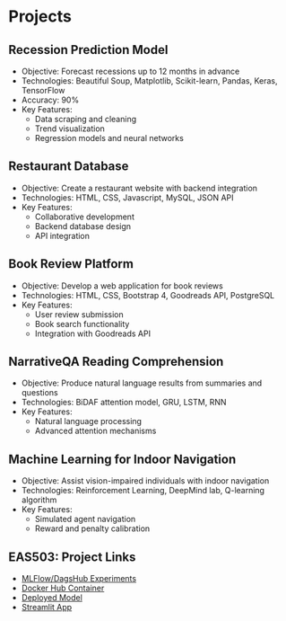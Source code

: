 # Projects

## Recession Prediction Model
- Objective: Forecast recessions up to 12 months in advance
- Technologies: Beautiful Soup, Matplotlib, Scikit-learn, Pandas, Keras, TensorFlow
- Accuracy: 90%
- Key Features:
  - Data scraping and cleaning
  - Trend visualization
  - Regression models and neural networks

## Restaurant Database
- Objective: Create a restaurant website with backend integration
- Technologies: HTML, CSS, Javascript, MySQL, JSON API
- Key Features:
  - Collaborative development
  - Backend database design
  - API integration

## Book Review Platform
- Objective: Develop a web application for book reviews
- Technologies: HTML, CSS, Bootstrap 4, Goodreads API, PostgreSQL
- Key Features:
  - User review submission
  - Book search functionality
  - Integration with Goodreads API

## NarrativeQA Reading Comprehension
- Objective: Produce natural language results from summaries and questions
- Technologies: BiDAF attention model, GRU, LSTM, RNN
- Key Features:
  - Natural language processing
  - Advanced attention mechanisms

## Machine Learning for Indoor Navigation
- Objective: Assist vision-impaired individuals with indoor navigation
- Technologies: Reinforcement Learning, DeepMind lab, Q-learning algorithm
- Key Features:
  - Simulated agent navigation
  - Reward and penalty calibration


## EAS503: Project Links
- [MLFlow/DagsHub Experiments](https://dagshub.com/singhvarunnn789/EAS503.mlflow/#/experiments/3/runs/39cec5d898fe4322a96519de965399a9)
- [Docker Hub Container](https://hub.docker.com/repository/docker/singhvarunnn789/heart-disease-predictor/general)
- [Deployed Model](http://146.190.78.32:8080)
- [Streamlit App](https://503project-nujmofc6zrvmkl98evxgr2.streamlit.app/)